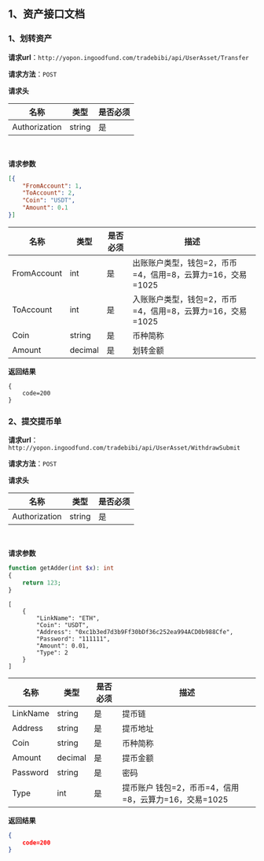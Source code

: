 ## 1、资产接口文档
### 1、划转资产

**请求url**：`http://yopon.ingoodfund.com/tradebibi/api/UserAsset/Transfer`

**请求方法**：`POST`

**请求头**

| 名称          | 类型   | 是否必须 |
| ------------- | ------ | -------- |
| Authorization | string | 是       |

​             

**请求参数**

```json
[{
    "FromAccount": 1,
    "ToAccount": 2,
    "Coin": "USDT",
    "Amount": 0.1
}]
```



| 名称        | 类型    | 是否必须 | 描述                                                       |
| ----------- | ------- | -------- | ---------------------------------------------------------- |
| FromAccount | int     | 是       | 出账账户类型，钱包=2，币币=4，信用=8，云算力=16，交易=1025 |
| ToAccount   | int     | 是       | 入账账户类型，钱包=2，币币=4，信用=8，云算力=16，交易=1025 |
| Coin        | string  | 是       | 币种简称                                                   |
| Amount      | decimal | 是       | 划转金额                                                   |



**返回结果**

```
{
	code=200
}
```



### 2、提交提币单

**请求url**：`http://yopon.ingoodfund.com/tradebibi/api/UserAsset/WithdrawSubmit`

**请求方法**：`POST`

**请求头**

| 名称          | 类型   | 是否必须 |
| ------------- | ------ | -------- |
| Authorization | string | 是       |

​             

**请求参数**
```php
function getAdder(int $x): int 
{
    return 123;
}
```

```json, webmanifest
[
    {
        "LinkName": "ETH",
        "Coin": "USDT",
        "Address": "0xc1b3ed7d3b9Ff30bDf36c252ea994ACD0b988Cfe",
        "Password": "111111",
        "Amount": 0.01,
        "Type": 2
    }
]
```



| 名称     | 类型    | 是否必须 | 描述                                                  |
| -------- | ------- | -------- | ----------------------------------------------------- |
| LinkName | string  | 是       | 提币链                                                |
| Address  | string  | 是       | 提币地址                                              |
| Coin     | string  | 是       | 币种简称                                              |
| Amount   | decimal | 是       | 提币金额                                              |
| Password | string  | 是       | 密码                                                  |
| Type     | int     | 是       | 提币账户 钱包=2，币币=4，信用=8，云算力=16，交易=1025 |



**返回结果**

```json
{
	code=200
}
```

